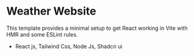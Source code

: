 # Weather Website

This template provides a minimal setup to get React working in Vite with HMR and some ESLint rules.

- React js, Tailwind Css, Node Js, Shadcn ui
